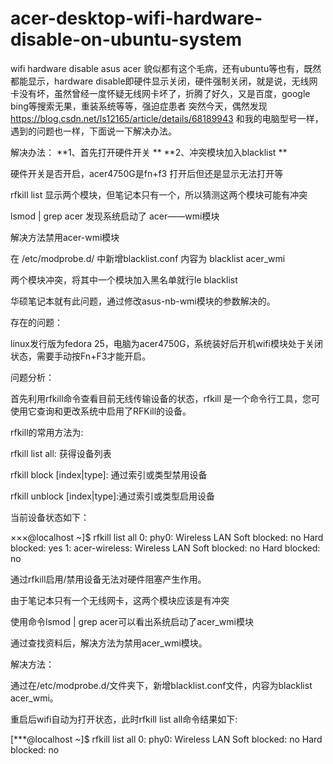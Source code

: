 # acer-desktop-wifi-hardware-disable-on-ubuntu-system
wifi hardware disable asus acer 貌似都有这个毛病，还有ubuntu等也有，既然都能显示，hardware disable即硬件显示关闭，硬件强制关闭，就是说，无线网卡没有坏，虽然曾经一度怀疑无线网卡坏了，折腾了好久，又是百度，google bing等搜索无果，重装系统等等，强迫症患者  突然今天，偶然发现  https://blog.csdn.net/ls12165/article/details/68189943 和我的电脑型号一样，遇到的问题也一样，下面说一下解决办法。

解决办法：
**1、首先打开硬件开关  **
**2、冲突模块加入blacklist **

硬件开关是否开启，acer4750G是fn+f3 打开后但还是显示无法打开等

rfkill list 显示两个模块，但笔记本只有一个，所以猜测这两个模块可能有冲突

lsmod | grep acer 发现系统启动了 acer——wmi模块

解决方法禁用acer-wmi模块

在  /etc/modprobe.d/ 中新增blacklist.conf 内容为 blacklist acer_wmi


两个模块冲突，将其中一个模块加入黑名单就行le blacklist

华硕笔记本就有此问题，通过修改asus-nb-wmi模块的参数解决的。

存在的问题：

linux发行版为fedora 25，电脑为acer4750G，系统装好后开机wifi模块处于关闭状态，需要手动按Fn+F3才能开启。


问题分析：

首先利用rfkill命令查看目前无线传输设备的状态，rfkill 是一个命令行工具，您可使用它查询和更改系统中启用了RFKill的设备。

rfkill的常用方法为:

rfkill list all: 获得设备列表

rfkill block [index|type]: 通过索引或类型禁用设备

rfkill unblock [index|type]:通过索引或类型启用设备

当前设备状态如下：

×××@localhost ~]$ rfkill list all
0: phy0: Wireless LAN
Soft blocked: no
Hard blocked: yes
1: acer-wireless: Wireless LAN
Soft blocked: no
Hard blocked: no

通过rfkill启用/禁用设备无法对硬件阻塞产生作用。

由于笔记本只有一个无线网卡，这两个模块应该是有冲突

使用命令lsmod | grep acer可以看出系统启动了acer_wmi模块

通过查找资料后，解决方法为禁用acer_wmi模块。

解决方法：

通过在/etc/modprobe.d/文件夹下，新增blacklist.conf文件，内容为blacklist acer_wmi。

重启后wifi自动为打开状态，此时rfkill list all命令结果如下:

[***@localhost ~]$ rfkill list all
0: phy0: Wireless LAN
Soft blocked: no
Hard blocked: no
